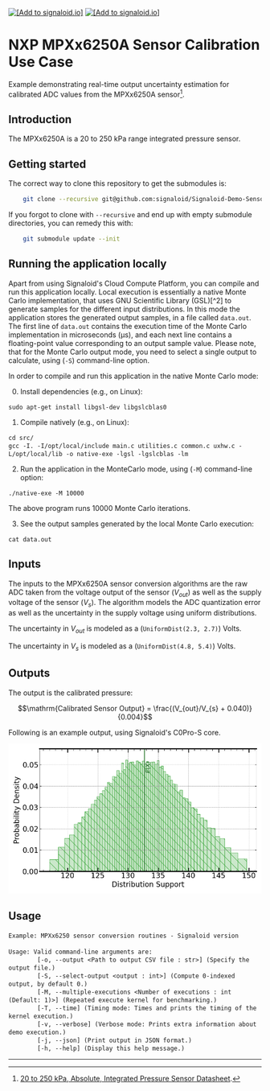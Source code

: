 [<img src="https://assets.signaloid.io/add-to-signaloid-cloud-logo-dark-latest.png#gh-dark-mode-only" alt="[Add to signaloid.io]" height="30">](https://signaloid.io/repositories?connect=https://github.com/signaloid/Signaloid-Demo-Sensors-NXPMPXx6250AConversionRoutines#gh-dark-mode-only)
[<img src="https://assets.signaloid.io/add-to-signaloid-cloud-logo-light-latest.png#gh-light-mode-only" alt="[Add to signaloid.io]" height="30">](https://signaloid.io/repositories?connect=https://github.com/signaloid/Signaloid-Demo-Sensors-NXPMPXx6250AConversionRoutines#gh-light-mode-only)

# NXP MPXx6250A Sensor Calibration Use Case
Example demonstrating real-time output uncertainty estimation for calibrated ADC values from the MPXx6250A sensor[^1].

## Introduction
The MPXx6250A is a 20 to 250 kPa range integrated pressure sensor.

## Getting started

The correct way to clone this repository to get the submodules is:
```sh
	git clone --recursive git@github.com:signaloid/Signaloid-Demo-Sensors-NXPMPXx6250AConversionRoutines.git
```

If you forgot to clone with `--recursive` and end up with empty submodule directories, you can remedy this with:
```sh
	git submodule update --init
```

## Running the application locally
Apart from using Signaloid's Cloud Compute Platform, you can compile and run this application
locally. Local execution is essentially a native Monte Carlo implementation,
that uses GNU Scientific Library (GSL)[^2] to generate samples for the different input distributions.
In this mode the application stores the generated output samples, in a file called `data.out`.
The first line of `data.out` contains the execution time of the Monte Carlo implementation
in microseconds (μs), and each
next line contains a floating-point value corresponding to an output sample value.
Please note, that for the Monte Carlo output mode, you need to select a single output
to calculate, using (`-S`) command-line option.

In order to compile and run this application in the native Monte Carlo mode:

0. Install dependencies (e.g., on Linux):
```
sudo apt-get install libgsl-dev libgslcblas0
```
1. Compile natively (e.g., on Linux):
```
cd src/
gcc -I. -I/opt/local/include main.c utilities.c common.c uxhw.c -L/opt/local/lib -o native-exe -lgsl -lgslcblas -lm
```
2. Run the application in the MonteCarlo mode, using (`-M`) command-line option:
```
./native-exe -M 10000
```
The above program runs 10000 Monte Carlo iterations.

3. See the output samples generated by the local Monte Carlo execution:
```
cat data.out
```

## Inputs
The inputs to the MPXx6250A sensor conversion algorithms are the raw ADC taken from the voltage output of the sensor ($V_{out}$)
as well as the supply voltage of the sensor ($V_{s}$). The algorithm models the ADC quantization error as well as the uncertainty
in the supply voltage using uniform distributions.

The uncertainty in $V_{out}$ is modeled as a (`UniformDist(2.3, 2.7)`) Volts.

The uncertainty in $V_{s}$ is modeled as a (`UniformDist(4.8, 5.4)`) Volts.



## Outputs
The output is the calibrated pressure:
```math
\mathrm{Calibrated Sensor Output} = \frac{(V_{out}/V_{s} + 0.040)}{0.004}
```

Following is an example output, using Signaloid's C0Pro-S core.

![Example output plot](./docs/plots/output-C0-S.png)

## Usage
```
Example: MPXx6250 sensor conversion routines - Signaloid version

Usage: Valid command-line arguments are:
        [-o, --output <Path to output CSV file : str>] (Specify the output file.)
        [-S, --select-output <output : int>] (Compute 0-indexed output, by default 0.)
        [-M, --multiple-executions <Number of executions : int (Default: 1)>] (Repeated execute kernel for benchmarking.)
        [-T, --time] (Timing mode: Times and prints the timing of the kernel execution.)
        [-v, --verbose] (Verbose mode: Prints extra information about demo execution.)
        [-j, --json] (Print output in JSON format.)
        [-h, --help] (Display this help message.)
```



---

[^1]: [20 to 250 kPa, Absolute, Integrated Pressure Sensor Datasheet](https://www.nxp.com/docs/en/data-sheet/MPXH6250A.pdf).

